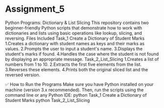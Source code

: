 # Assignment_5
Python Programs: Dictionary & List Slicing
This repository contains two beginner-friendly Python scripts that demonstrate how to work with dictionaries and lists using basic operations like lookup, slicing, and reversing.
Files Included
Task_1 Create a Dictionary of Student Marks
1.Creates a dictionary with student names as keys and their marks as values.
2.Prompts the user to input a student's name.
3.Displays the student's marks if found.
4.Handles the case where the student is not found by displaying an appropriate message.
Task_2_List_Slicing
1.Creates a list of numbers from 1 to 10.
2.Extracts the first five elements from the list.
3.Reverses these elements.
4.Prints both the original sliced list and the reversed version.

✅ How to Run the Programs
Make sure you have Python installed on your machine (version 3.x recommended).
Then, run the scripts using the command line or any Python IDE:
python Task_1 Create a Dictionary of Student Marks
python Task_2_List_Slicing
